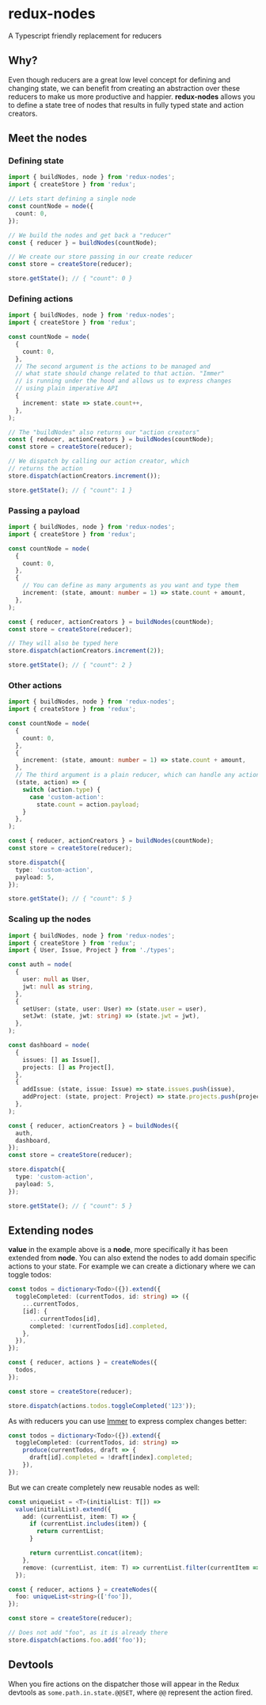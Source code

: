 # redux-nodes

A Typescript friendly replacement for reducers

## Why?

Even though reducers are a great low level concept for defining and changing state, we can benefit from creating an abstraction over these reducers to make us more productive and happier. **redux-nodes** allows you to define a state tree of nodes that results in fully typed state and action creators.

## Meet the nodes

### Defining state

```ts
import { buildNodes, node } from 'redux-nodes';
import { createStore } from 'redux';

// Lets start defining a single node
const countNode = node({
  count: 0,
});

// We build the nodes and get back a "reducer"
const { reducer } = buildNodes(countNode);

// We create our store passing in our create reducer
const store = createStore(reducer);

store.getState(); // { "count": 0 }
```

### Defining actions

```ts
import { buildNodes, node } from 'redux-nodes';
import { createStore } from 'redux';

const countNode = node(
  {
    count: 0,
  },
  // The second argument is the actions to be managed and
  // what state should change related to that action. "Immer"
  // is running under the hood and allows us to express changes
  // using plain imperative API
  {
    increment: state => state.count++,
  },
);

// The "buildNodes" also returns our "action creators"
const { reducer, actionCreators } = buildNodes(countNode);
const store = createStore(reducer);

// We dispatch by calling our action creator, which
// returns the action
store.dispatch(actionCreators.increment());

store.getState(); // { "count": 1 }
```

### Passing a payload

```ts
import { buildNodes, node } from 'redux-nodes';
import { createStore } from 'redux';

const countNode = node(
  {
    count: 0,
  },
  {
    // You can define as many arguments as you want and type them
    increment: (state, amount: number = 1) => state.count + amount,
  },
);

const { reducer, actionCreators } = buildNodes(countNode);
const store = createStore(reducer);

// They will also be typed here
store.dispatch(actionCreators.increment(2));

store.getState(); // { "count": 2 }
```

### Other actions

```ts
import { buildNodes, node } from 'redux-nodes';
import { createStore } from 'redux';

const countNode = node(
  {
    count: 0,
  },
  {
    increment: (state, amount: number = 1) => state.count + amount,
  },
  // The third argument is a plain reducer, which can handle any action
  (state, action) => {
    switch (action.type) {
      case 'custom-action':
        state.count = action.payload;
    }
  },
);

const { reducer, actionCreators } = buildNodes(countNode);
const store = createStore(reducer);

store.dispatch({
  type: 'custom-action',
  payload: 5,
});

store.getState(); // { "count": 5 }
```

### Scaling up the nodes

```ts
import { buildNodes, node } from 'redux-nodes';
import { createStore } from 'redux';
import { User, Issue, Project } from './types';

const auth = node(
  {
    user: null as User,
    jwt: null as string,
  },
  {
    setUser: (state, user: User) => (state.user = user),
    setJwt: (state, jwt: string) => (state.jwt = jwt),
  },
);

const dashboard = node(
  {
    issues: [] as Issue[],
    projects: [] as Project[],
  },
  {
    addIssue: (state, issue: Issue) => state.issues.push(issue),
    addProject: (state, project: Project) => state.projects.push(project),
  },
);

const { reducer, actionCreators } = buildNodes({
  auth,
  dashboard,
});
const store = createStore(reducer);

store.dispatch({
  type: 'custom-action',
  payload: 5,
});

store.getState(); // { "count": 5 }
```

## Extending nodes

**value** in the example above is a **node**, more specifically it has been extended from **node**. You can also extend the nodes to add domain specific actions to your state. For example we can create a dictionary where we can toggle todos:

```ts
const todos = dictionary<Todo>({}).extend({
  toggleCompleted: (currentTodos, id: string) => ({
    ...currentTodos,
    [id]: {
      ...currentTodos[id],
      completed: !currentTodos[id].completed,
    },
  }),
});

const { reducer, actions } = createNodes({
  todos,
});

const store = createStore(reducer);

store.dispatch(actions.todos.toggleCompleted('123'));
```

As with reducers you can use [Immer](https://immerjs.github.io/immer/docs/introduction) to express complex changes better:

```ts
const todos = dictionary<Todo>({}).extend({
  toggleCompleted: (currentTodos, id: string) =>
    produce(currentTodos, draft => {
      draft[id].completed = !draft[index].completed;
    }),
});
```

But we can create completely new reusable nodes as well:

```ts
const uniqueList = <T>(initialList: T[]) =>
  value(initialList).extend({
    add: (currentList, item: T) => {
      if (currentList.includes(item)) {
        return currentList;
      }

      return currentList.concat(item);
    },
    remove: (currentList, item: T) => currentList.filter(currentItem => currentItem !== item),
  });

const { reducer, actions } = createNodes({
  foo: uniqueList<string>(['foo']),
});

const store = createStore(reducer);

// Does not add "foo", as it is already there
store.dispatch(actions.foo.add('foo'));
```

## Devtools

When you fire actions on the dispatcher those will appear in the Redux devtools as `some.path.in.state.@@SET`, where `@@` represent the action fired.
